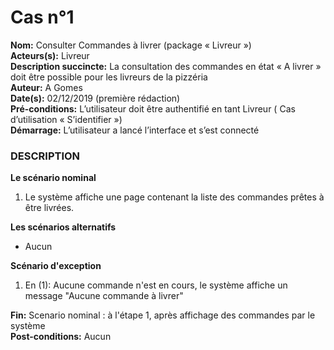 # Cas  n°1

**Nom:** Consulter Commandes à livrer (package « Livreur »)<br>
**Acteurs(s):** Livreur<br>
**Description succincte:** La consultation des commandes en état « A livrer » doit être possible pour les livreurs de la pizzéria<br>
**Auteur:** A Gomes<br>
**Date(s):** 02/12/2019 (première rédaction)<br>
**Pré-conditions:** L’utilisateur doit être authentifié en tant Livreur ( Cas d’utilisation « S’identifier »)<br>
**Démarrage:** L’utilisateur a lancé l’interface et s’est connecté<br>

### **DESCRIPTION**

**Le scénario nominal**<br>
1.	Le système affiche une page contenant la liste des commandes prêtes à être livrées.

**Les scénarios alternatifs**<br>
- Aucun

**Scénario d'exception**<br>
1. En (1): Aucune commande n'est en cours, le système affiche un message "Aucune commande à livrer"

**Fin:** Scenario nominal : à l'étape 1, après affichage des commandes par le système<br>
**Post-conditions:** Aucun
